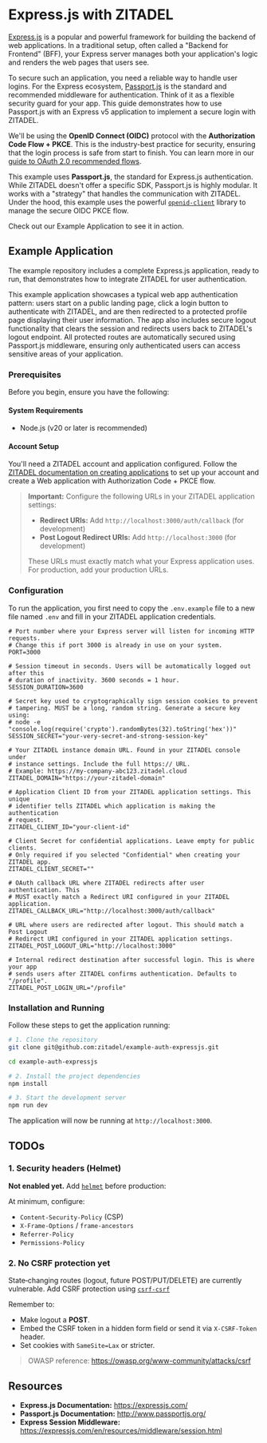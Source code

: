 # Express.js with ZITADEL

[Express.js](https://expressjs.com/) is a popular and powerful framework for building the backend of web applications. In a traditional setup, often called a "Backend for Frontend" (BFF), your Express server manages both your application's logic and renders the web pages that users see.

To secure such an application, you need a reliable way to handle user logins. For the Express ecosystem, [Passport.js](http://www.passportjs.org/) is the standard and recommended middleware for authentication. Think of it as a flexible security guard for your app. This guide demonstrates how to use Passport.js with an Express v5 application to implement a secure login with ZITADEL.

We'll be using the **OpenID Connect (OIDC)** protocol with the **Authorization Code Flow + PKCE**. This is the industry-best practice for security, ensuring that the login process is safe from start to finish. You can learn more in our [guide to OAuth 2.0 recommended flows](https://zitadel.com/docs/guides/integrate/login/oidc/oauth-recommended-flows).

This example uses **Passport.js**, the standard for Express.js authentication. While ZITADEL doesn't offer a specific SDK, Passport.js is highly modular. It works with a "strategy" that handles the communication with ZITADEL. Under the hood, this example uses the powerful [`openid-client`](https://github.com/panva/node-openid-client) library to manage the secure OIDC PKCE flow.

Check out our Example Application to see it in action.

## Example Application

The example repository includes a complete Express.js application, ready to run, that demonstrates how to integrate ZITADEL for user authentication.

This example application showcases a typical web app authentication pattern: users start on a public landing page, click a login button to authenticate with ZITADEL, and are then redirected to a protected profile page displaying their user information. The app also includes secure logout functionality that clears the session and redirects users back to ZITADEL's logout endpoint. All protected routes are automatically secured using Passport.js middleware, ensuring only authenticated users can access sensitive areas of your application.

### Prerequisites

Before you begin, ensure you have the following:

#### System Requirements

- Node.js (v20 or later is recommended)

#### Account Setup

You'll need a ZITADEL account and application configured. Follow the [ZITADEL documentation on creating applications](https://zitadel.com/docs/guides/integrate/login/oidc/web-app) to set up your account and create a Web application with Authorization Code + PKCE flow.

> **Important:** Configure the following URLs in your ZITADEL application settings:
>
> - **Redirect URIs:** Add `http://localhost:3000/auth/callback` (for development)
> - **Post Logout Redirect URIs:** Add `http://localhost:3000` (for development)
>
> These URLs must exactly match what your Express application uses. For production, add your production URLs.

### Configuration

To run the application, you first need to copy the `.env.example` file to a new file named `.env` and fill in your ZITADEL application credentials.

```dotenv
# Port number where your Express server will listen for incoming HTTP requests.
# Change this if port 3000 is already in use on your system.
PORT=3000

# Session timeout in seconds. Users will be automatically logged out after this
# duration of inactivity. 3600 seconds = 1 hour.
SESSION_DURATION=3600

# Secret key used to cryptographically sign session cookies to prevent
# tampering. MUST be a long, random string. Generate a secure key using:
# node -e "console.log(require('crypto').randomBytes(32).toString('hex'))"
SESSION_SECRET="your-very-secret-and-strong-session-key"

# Your ZITADEL instance domain URL. Found in your ZITADEL console under
# instance settings. Include the full https:// URL.
# Example: https://my-company-abc123.zitadel.cloud
ZITADEL_DOMAIN="https://your-zitadel-domain"

# Application Client ID from your ZITADEL application settings. This unique
# identifier tells ZITADEL which application is making the authentication
# request.
ZITADEL_CLIENT_ID="your-client-id"

# Client Secret for confidential applications. Leave empty for public clients.
# Only required if you selected "Confidential" when creating your ZITADEL app.
ZITADEL_CLIENT_SECRET=""

# OAuth callback URL where ZITADEL redirects after user authentication. This
# MUST exactly match a Redirect URI configured in your ZITADEL application.
ZITADEL_CALLBACK_URL="http://localhost:3000/auth/callback"

# URL where users are redirected after logout. This should match a Post Logout
# Redirect URI configured in your ZITADEL application settings.
ZITADEL_POST_LOGOUT_URL="http://localhost:3000"

# Internal redirect destination after successful login. This is where your app
# sends users after ZITADEL confirms authentication. Defaults to "/profile".
ZITADEL_POST_LOGIN_URL="/profile"
```

### Installation and Running

Follow these steps to get the application running:

```bash
# 1. Clone the repository
git clone git@github.com:zitadel/example-auth-expressjs.git

cd example-auth-expressjs

# 2. Install the project dependencies
npm install

# 3. Start the development server
npm run dev
```

The application will now be running at `http://localhost:3000`.

## TODOs

### 1. Security headers (Helmet)

**Not enabled yet.** Add [`helmet`](https://www.npmjs.com/package/helmet) before production:

At minimum, configure:

- `Content-Security-Policy` (CSP)
- `X-Frame-Options` / `frame-ancestors`
- `Referrer-Policy`
- `Permissions-Policy`

### 2. No CSRF protection yet

State‑changing routes (logout, future POST/PUT/DELETE) are currently vulnerable.
Add CSRF protection using [`csrf-csrf`](https://www.npmjs.com/package/csrf-csrf)

Remember to:

- Make logout a **POST**.
- Embed the CSRF token in a hidden form field or send it via `X-CSRF-Token` header.
- Set cookies with `SameSite=Lax` or stricter.

> OWASP reference: <https://owasp.org/www-community/attacks/csrf>

## Resources

- **Express.js Documentation:** <https://expressjs.com/>
- **Passport.js Documentation:** <http://www.passportjs.org/>
- **Express Session Middleware:** <https://expressjs.com/en/resources/middleware/session.html>

